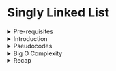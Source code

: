 # Singly Linked List

<details> <summary>Pre-requisites </summary>

- Big O Notation
- Data Structures Intro

</details>

<details> <summary> Introduction </summary>

```diff 
+ ## Objective 
```

- Define what a Singly Linked List is
- Compare and contrast Linked Lists with Arrays
- Implement insertion, removal and traversal methods on Singly Linked Lists

## What is a Linked List?

![Singly Linked Lists](https://i.imgur.com/Zh1FEAB.png)

- A data structure that contains a **head**, **tail** and **length** property
- Linked Lists consists of nodes, and each **node** has a value and a **pointer** to another node or null
- Analogy: A skyscraper with no elevators, but only stairs

## Comparisons with Arrays

### Lists:

- Do not have indexes!
- Connected via nodes with a next pointer
- Random access is not allowed

### Arrays:

- Indexed in order!
- Insertion and deletion can be expensive
- Can quickly be accessed at a specific index

</details>

<details> <summary>Pseudocodes </summary>

Here are the pseudocodes for all the functions or operations of Singly Linked Lists! 

## Pushing

Adding a new **node** to the end of the Linked List!

- This function should accept a value
- Create a new node using the value passed to the function
- If there is no head property on the list, set the head and tail to be the newly created node
- Otherwise, set the next property on the tail to be the new node and set the tail property on the list to be the newly created node
- Increment the length by one
- Return the linked list

## Popping

Removing a **node** from the end of the Linked List!

- If there are no nodes in the list, return undefined
- Loop through the list until you reach the tail
- Set the next property of the 2nd to last node to be null
- Set the tail to be the 2nd to last node
- Decrement the length of the list by 1
- Return the value of the node removed

## Shifting

Removing a **node** from the beginning of the Linked List!

- If there are no nodes in the list, return undefined
- Store the current head property in a variable
- Set the head property to be the current head's next property
- Decrement the length of the list by 1
- Return the value of the node removed

## Unshifting

Adding a new **node** to the beginning of the Linked List!

- This function should accept a value
- Create a new node using the value passed to the function
- If the list is empty, set the head and tail to the newly created node
- Otherwise set the newly created node's next property to be the current head property on the list
- Set the head property on the list to be that newly created node
- Increment the length of the list by 1
- Return the linked list

## Get

Retrieve a **node** by its position in the Linked List! 

- The function should accept an index
- if the index is less than zero or greater than or equal to the length of the list, return null
- Loop through the list until you reach the index and return the node at that specified index

## Set

Changing the value of a **node** based on its position in the Linked List! 

- The function should accept an index and a value
- Use **get** function to find the specific node
- If the node is not found, return false
- If the node is found, set the value of that node to be the value passed to the function and return true

## Insert

Adding a **node** to the Linked List at a specific position

- If the index is less than zero or greater than the length, return false
- If the index is the same as the length, push a new node to the end of the list
- If the index is 0, unshift a new node to the start of the list
- Otherwise, using the **get** method, access the node at the index-1
- Set the next property on that node to be the new node
- Set the next property on the new node to be the previous next
- Increment the length
- Return true

## Remove

Removing a **node** from the Linked List at a **specific** position

- If the index is less than zero or greater than the length, return undefined
- If the index is the same as the length-1, pop
- If the index is 0, shift
- Otherwise, using the **get** method, access the node at the index-1
- Set the next property on that node to be the next of the next node
- Decrement the length
- Return the value of the node removed

## Reverse

Reverse the Linked List **in place!** 

- Swap the head and tail
- Create a variable called next
- Create a variable called prev
- Create a variable called node and initialize it to the head property
- Loop through the list
- Set the next to be the next property on whatever node is
- Set the next property on the node to be whatever prev is
- Set prev to be the value of the node variable
- Set the node variable to be the value of the next variable

</details>

<details> <summary>Big O Complexity </summary>

- Insertion - O(1)
- Removal - it depends... O(1) or O(n)
- Searching - O(n)
- Access - O(n)

</details>

<details> <summary>Recap</summary>

- Singly Linked Lists are an excellent alternatives to arrays when insertion and deletion at the beginning are frequently required
- Arrays contain a built-on index whereas Linked Lists do not
- The idea of a list data structure that consists of nodes is the foundation for other data structures like Stacks and Queues

</details>
